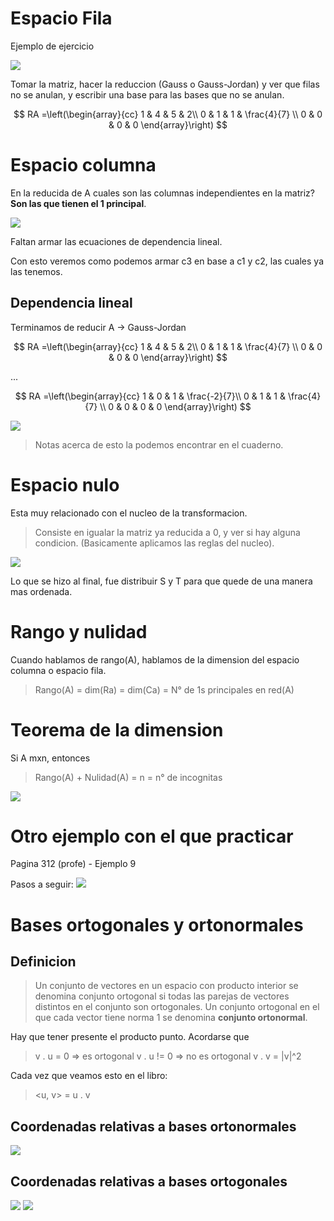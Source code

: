 # Espacio Fila
Ejemplo de ejercicio

![](https://i.imgur.com/2QO16aJ.png)

Tomar la matriz, hacer la reduccion (Gauss o Gauss-Jordan) y ver que filas no se anulan, y escribir una base para las bases que no se anulan.

$$
RA =\left(\begin{array}{cc} 
1 & 4 & 5 & 2\\
0 & 1 & 1 & \frac{4}{7} \\
0 & 0 & 0 & 0
\end{array}\right)
$$

# Espacio columna
En la reducida de A cuales son las columnas independientes en la matriz? **Son las que tienen el 1 principal**.

![](https://i.imgur.com/0JoxRpO.png)

Faltan armar las ecuaciones de dependencia lineal.

Con esto veremos como podemos armar c3 en base a c1 y c2, las cuales ya las tenemos.

## Dependencia lineal

Terminamos de reducir A -> Gauss-Jordan

$$
RA =\left(\begin{array}{cc} 
1 & 4 & 5 & 2\\
0 & 1 & 1 & \frac{4}{7} \\
0 & 0 & 0 & 0
\end{array}\right)
$$

...

$$
RA =\left(\begin{array}{cc} 
1 & 0 & 1 & \frac{-2}{7}\\
0 & 1 & 1 & \frac{4}{7} \\
0 & 0 & 0 & 0
\end{array}\right)
$$

![](https://i.imgur.com/i2Gup9n.png)
> Notas acerca de esto la podemos encontrar en el cuaderno.

# Espacio nulo
Esta muy relacionado con el nucleo de la transformacion.

> Consiste en igualar la matriz ya reducida a 0, y ver si hay alguna condicion. (Basicamente aplicamos las reglas del nucleo).

![](https://i.imgur.com/INPDrd1.png)

Lo que se hizo al final, fue distribuir S y T para que quede de una manera mas ordenada.

# Rango y nulidad
Cuando hablamos de rango(A), hablamos de la dimension del espacio columna o espacio fila.
> Rango(A) = dim(Ra) = dim(Ca) = N° de 1s principales en red(A)

# Teorema de la dimension

Si A mxn, entonces

> Rango(A) + Nulidad(A) = n = n° de incognitas

![](https://i.imgur.com/tCA2snT.png)

# Otro ejemplo con el que practicar

Pagina 312 (profe) - Ejemplo 9 

Pasos a seguir:
![](https://i.imgur.com/puJDBUS.png)

# Bases ortogonales y ortonormales

## Definicion
> Un conjunto de vectores en un espacio con producto interior se denomina conjunto ortogonal si todas las parejas de vectores distintos en el conjunto son ortogonales. Un conjunto ortogonal en el que cada vector tiene norma 1 se denomina **conjunto ortonormal**.

Hay que tener presente el producto punto. Acordarse que

> v . u = 0     => es ortogonal
> v . u != 0    => no es ortogonal
> v . v = |v|^2

Cada vez que veamos esto en el libro: 
> <u, v> = u . v

## Coordenadas relativas a bases ortonormales

![](https://i.imgur.com/KUtgSJz.png)

## Coordenadas relativas a bases ortogonales

![](https://i.imgur.com/QIrkP5q.png)
![](https://i.imgur.com/FJ5Sr1N.png)
